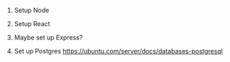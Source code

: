 1. Setup Node

2. Setup React

3. Maybe set up Express?

4. Set up Postgres
https://ubuntu.com/server/docs/databases-postgresql
